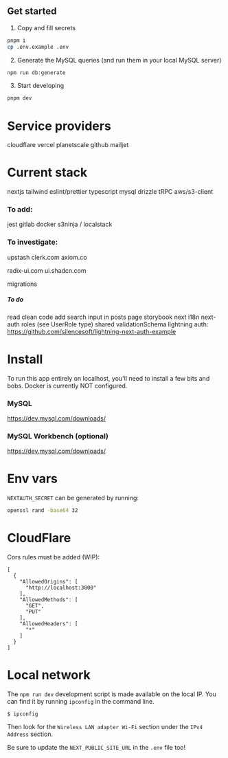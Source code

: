 ## Get started

1. Copy and fill secrets

```bash
pnpm i
cp .env.example .env
```

2. Generate the MySQL queries (and run them in your local MySQL server)

```bash
npm run db:generate
```

3. Start developing

```bash
pnpm dev
```

# Service providers

cloudflare
vercel
planetscale
github
mailjet

# Current stack

nextjs
tailwind
eslint/prettier
typescript
mysql
drizzle
tRPC
aws/s3-client

### To add:

jest
gitlab
docker
s3ninja / localstack

### To investigate:

upstash
clerk.com
axiom.co

radix-ui.com
ui.shadcn.com

migrations

##### To do

read clean code
add search input in posts page
storybook
next i18n
next-auth roles (see UserRole type)
shared validationSchema
lightning auth: https://github.com/silencesoft/lightning-next-auth-example

# Install

To run this app entirely on localhost, you'll need to install a few bits and bobs. Docker is currently NOT configured.

### MySQL

https://dev.mysql.com/downloads/

### MySQL Workbench (optional)

https://dev.mysql.com/downloads/

# Env vars

`NEXTAUTH_SECRET` can be generated by running:

```bash
openssl rand -base64 32
```

# CloudFlare

Cors rules must be added (WIP):

```
[
  {
    "AllowedOrigins": [
      "http://localhost:3000"
    ],
    "AllowedMethods": [
      "GET",
      "PUT"
    ],
    "AllowedHeaders": [
      "*"
    ]
  }
]
```

# Local network

The `npm run dev` development script is made available on the local IP. You can find it by running `ipconfig` in the command line.

```
$ ipconfig
```

Then look for the `Wireless LAN adapter Wi-Fi` section under the `IPv4 Address` section.

Be sure to update the `NEXT_PUBLIC_SITE_URL` in the `.env` file too!
